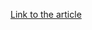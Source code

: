 [Link to the article](https://securityintelligence.com/posts/trickbot-survival-instinct-trickboot-version/)
